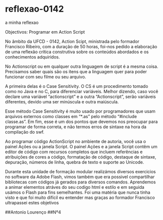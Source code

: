 reflexao-0142
=============

a minha reflexao


Objectivos: Programar em Action Script

No âmbito da UFCD - 0142, Action Scipt, ministrada pelo formador Francisco Ribeiro, com a duração de 50 horas, foi-nos pedido a elaboração de uma reflexão crítica construtiva sobre os conteúdos abordados e os conhecimentos adquiridos.

No Actionscript ou em qualquer outra linguagem de script é a mesma coisa. Precisamos saber quais são os itens que a linguagem quer para poder funcionar com seu filme ou seu arquivo.

A primeira delas é o Case Sensitivity. O CS é um procedimento tomado como no Java e no C, para diferenciar variáveis. Melhor dizendo, caso você declare uma variável “actionscript” e a outra “Actionscript”, serão variáveis diferentes, devido uma ser minúscula e outra maiúscula. 

Esse método Case Sensitivity é muito usado por programadores que usam arquivos externos como classes em “*.as” pelo método “#include classe.as”. Em fim, esse é um dos pontos que devemos nos preocupar para programar de forma correta, e não termos erros de sintaxe na hora da compilação do swf.

Ao programar código ActionScript no ambiente de autoria, você usa o painel Ações ou a janela Script. O painel Ações e a janela Script contêm um editor de código com recursos completos que incluem referências e atribuições de cores a código, formatação de código, destaque de sintaxe, depuração, números de linha, quebra de texto e suporte ao Unicode.

Durante esta unidade de formação modular realizámos diversos exercicios no software da Adobe Flash, vimos também que era possivel compartilhar bibliotecas com códigos já gerados para diversos comandos.
Aprendemos a animar elementos atráves do seu codigo html e estilo e em seguida usámos o Flash para fins semelhantes.
Foi uma matéria que nunca tinha visto e que foi muito difícil eu entender mas graças ao formador Francisco ultrapassei estes objetivos


##Antonio Lourenço 
##Nº4
